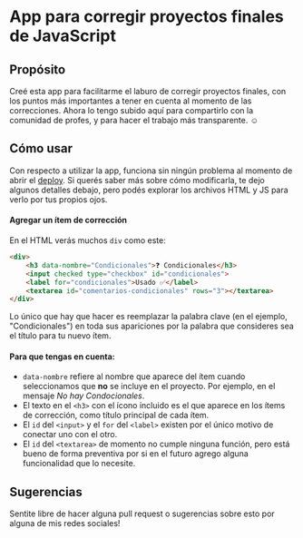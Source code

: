 # App para corregir proyectos finales de JavaScript


## Propósito

Creé esta app para facilitarme el laburo de corregir proyectos finales, con los puntos más importantes a tener en cuenta al momento de las correcciones. Ahora lo tengo subido aquí para compartirlo con la comunidad de profes, y para hacer el trabajo más transparente. ☺️
## Cómo usar

Con respecto a utilizar la app, funciona sin ningún problema al momento de abrir el [deploy](https://carpicoder.github.io/app-corregir-javascript). Si querés saber más sobre cómo modificarla, te dejo algunos detalles debajo, pero podés explorar los archivos HTML y JS para verlo por tus propios ojos.

#### Agregar un ítem de corrección
En el HTML verás muchos `div` como este:
```html
<div>
    <h3 data-nombre="Condicionales">❓ Condicionales</h3>
    <input checked type="checkbox" id="condicionales">
    <label for="condicionales">Usado ✅</label>
    <textarea id="comentarios-condicionales" rows="3"></textarea>
</div>
```
Lo único que hay que hacer es reemplazar la palabra clave (en el ejemplo, "Condicionales") en toda sus apariciones por la palabra que consideres sea el título para tu nuevo ítem.

#### Para que tengas en cuenta:
- `data-nombre` refiere al nombre que aparece del ítem cuando seleccionamos que **no** se incluye en el proyecto. Por ejemplo, en el mensaje *No hay Condocionales*.
- El texto en el `<h3>` con el ícono incluido es el que aparece en los ítems de corrección, como título principal de cada ítem.
- El `id` del `<input>` y el `for` del `<label>` existen por el único motivo de conectar uno con el otro.
- El `id` del `<textarea>` de momento no cumple ninguna función, pero está bueno de forma preventiva por si en el futuro agrego alguna funcionalidad que lo necesite.

## Sugerencias
Sentite libre de hacer alguna pull request o sugerencias sobre esto por alguna de mis redes sociales!